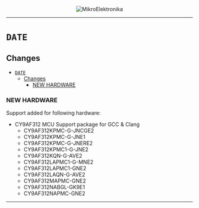 <p align="center">
  <img src="http://www.mikroe.com/img/designs/beta/logo_small.png?raw=true" alt="MikroElektronika"/>
</p>

---

# `DATE`

## Changes

- [`DATE`](#date)
  - [Changes](#changes)
    - [NEW HARDWARE](#new-hardware)

### NEW HARDWARE

Support added for following hardware:

+ CY9AF312 MCU Support package for GCC & Clang
  + CY9AF312KPMC-G-JNCGE2
  + CY9AF312KPMC-G-JNE1
  + CY9AF312KPMC-G-JNERE2
  + CY9AF312KPMC1-G-JNE2
  + CY9AF312KQN-G-AVE2
  + CY9AF312LAPMC1-G-MNE2
  + CY9AF312LAPMC1-GNE2
  + CY9AF312LAQN-G-AVE2
  + CY9AF312MAPMC-GNE2
  + CY9AF312NABGL-GK9E1
  + CY9AF312NAPMC-GNE2

---
